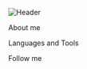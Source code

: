 ![Header](https://github.com/siv11121993/siv11121993/blob/main/assets/the.gif)

About me

Languages and Tools

Follow me 